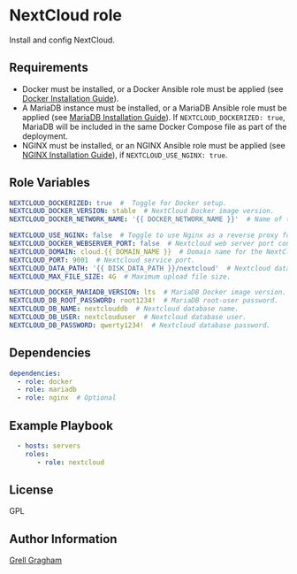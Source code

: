 NextCloud role
=========

Install and config NextCloud.

Requirements
------------

- Docker must be installed, or a Docker Ansible role must be applied (see [Docker Installation Guide](https://docs.docker.com/engine/install/)).
- A MariaDB instance must be installed, or a MariaDB Ansible role must be applied (see [MariaDB Installation Guide](https://mariadb.com/kb/en/getting-installing-and-upgrading-mariadb/)). If `NEXTCLOUD_DOCKERIZED: true`, MariaDB will be included in the same Docker Compose file as part of the deployment.
- NGINX must be installed, or an NGINX Ansible role must be applied (see [NGINX Installation Guide](https://nginx.org/en/docs/install.html)), if `NEXTCLOUD_USE_NGINX: true`.

Role Variables
--------------

```yml
NEXTCLOUD_DOCKERIZED: true  #  Toggle for Docker setup.
NEXTCLOUD_DOCKER_VERSION: stable  # NextCloud Docker image version.
NEXTCLOUD_DOCKER_NETWORK_NAME: '{{ DOCKER_NETWORK_NAME }}'  # Name of the Docker network.

NEXTCLOUD_USE_NGINX: false  # Toggle to use Nginx as a reverse proxy for NextCloud.
NEXTCLOUD_DOCKER_WEBSERVER_PORT: false  # Nextcloud web server port configuration (set to false to disable, or specify a port number).
NEXTCLOUD_DOMAIN: cloud.{{ DOMAIN_NAME }}  # Domain name for the NextCloud service.
NEXTCLOUD_PORT: 9001  # Nextcloud service port.
NEXTCLOUD_DATA_PATH: '{{ DISK_DATA_PATH }}/nextcloud'  # Nextcloud data path.
NEXTCLOUD_MAX_FILE_SIZE: 4G  # Maximum upload file size.

NEXTCLOUD_DOCKER_MARIADB_VERSION: lts  # MariaDB Docker image version.
NEXTCLOUD_DB_ROOT_PASSWORD: root1234!  # MariaDB root-user password.
NEXTCLOUD_DB_NAME: nextclouddb  # Nextcloud database name.
NEXTCLOUD_DB_USER: nextclouduser  # Nextcloud database user.
NEXTCLOUD_DB_PASSWORD: qwerty1234!  # Nextcloud database password.
```

Dependencies
------------

```yml
dependencies:
  - role: docker
  - role: mariadb
  - role: nginx  # Optional
```

Example Playbook
----------------

```yml
  - hosts: servers
    roles:
       - role: nextcloud
```

License
-------

GPL

Author Information
------------------

[Grell Gragham](https://github.com/ggragham)
